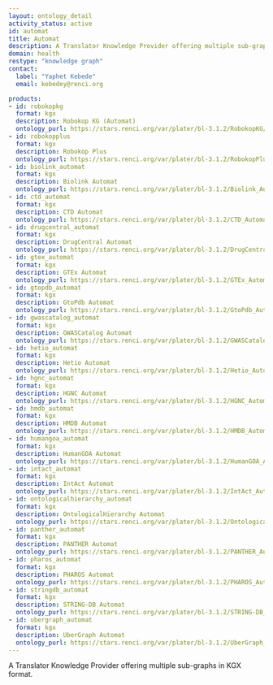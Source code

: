 ```yaml
---
layout: ontology_detail
activity_status: active
id: automat
title: Automat
description: A Translator Knowledge Provider offering multiple sub-graphs in KGX format.
domain: health
restype: "knowledge graph"
contact:
  label: "Yaphet Kebede"
  email: kebedey@renci.org

products:
- id: robokopkg
  format: kgx
  description: Robokop KG (Automat)
  ontology_purl: https://stars.renci.org/var/plater/bl-3.1.2/RobokopKG/latest/kgx_files
- id: robokopplus
  format: kgx
  description: Robokop Plus
  ontology_purl: https://stars.renci.org/var/plater/bl-3.1.2/RobokopPlus/latest/kgx_files
- id: biolink_automat
  format: kgx
  description: Biolink Automat
  ontology_purl: https://stars.renci.org/var/plater/bl-3.1.2/Biolink_Automat/latest/kgx_files
- id: ctd_automat
  format: kgx
  description: CTD Automat
  ontology_purl: https://stars.renci.org/var/plater/bl-3.1.2/CTD_Automat/latest/kgx_files
- id: drugcentral_automat
  format: kgx
  description: DrugCentral Automat
  ontology_purl: https://stars.renci.org/var/plater/bl-3.1.2/DrugCentral_Automat/latest/kgx_files
- id: gtex_automat
  format: kgx
  description: GTEx Automat
  ontology_purl: https://stars.renci.org/var/plater/bl-3.1.2/GTEx_Automat/latest/kgx_files
- id: gtopdb_automat
  format: kgx
  description: GtoPdb Automat
  ontology_purl: https://stars.renci.org/var/plater/bl-3.1.2/GtoPdb_Automat/latest/kgx_files
- id: gwascatalog_automat
  format: kgx
  description: GWASCatalog Automat
  ontology_purl: https://stars.renci.org/var/plater/bl-3.1.2/GWASCatalog_Automat/latest/kgx_files
- id: hetio_automat
  format: kgx
  description: Hetio Automat
  ontology_purl: https://stars.renci.org/var/plater/bl-3.1.2/Hetio_Automat/latest/kgx_files
- id: hgnc_automat
  format: kgx
  description: HGNC Automat
  ontology_purl: https://stars.renci.org/var/plater/bl-3.1.2/HGNC_Automat/latest/kgx_files
- id: hmdb_automat
  format: kgx
  description: HMDB Automat
  ontology_purl: https://stars.renci.org/var/plater/bl-3.1.2/HMDB_Automat/latest/kgx_files
- id: humangoa_automat
  format: kgx
  description: HumanGOA Automat
  ontology_purl: https://stars.renci.org/var/plater/bl-3.1.2/HumanGOA_Automat/latest/kgx_files
- id: intact_automat
  format: kgx
  description: IntAct Automat
  ontology_purl: https://stars.renci.org/var/plater/bl-3.1.2/IntAct_Automat/latest/kgx_files
- id: ontologicalhierarchy_automat
  format: kgx
  description: OntologicalHierarchy Automat
  ontology_purl: https://stars.renci.org/var/plater/bl-3.1.2/OntologicalHierarchy_Automat/latest/kgx_files
- id: panther_automat
  format: kgx
  description: PANTHER Automat
  ontology_purl: https://stars.renci.org/var/plater/bl-3.1.2/PANTHER_Automat/latest/kgx_files
- id: pharos_automat
  format: kgx
  description: PHAROS Automat
  ontology_purl: https://stars.renci.org/var/plater/bl-3.1.2/PHAROS_Automat/latest/kgx_files
- id: stringdb_automat
  format: kgx
  description: STRING-DB Automat
  ontology_purl: https://stars.renci.org/var/plater/bl-3.1.2/STRING-DB_Automat/latest/kgx_files
- id: ubergraph_automat
  format: kgx
  description: UberGraph Automat
  ontology_purl: https://stars.renci.org/var/plater/bl-3.1.2/UberGraph_Automat/latest/kgx_files
---
```


A Translator Knowledge Provider offering multiple sub-graphs in KGX format.

